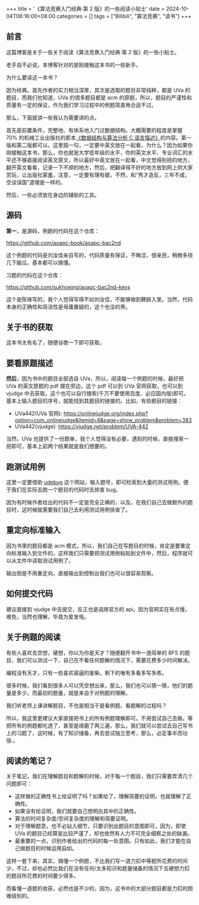 +++
title = '《算法竞赛入门经典·第 2 版》的一些阅读小贴士'
date = 2024-10-04T06:16:00+08:00
categories = []
tags = ["Bilibili", "算法竞赛", "读书"]
+++

## 前言

这篇博客是关于一些关于阅读《算法竞赛入门经典·第 2 版》的一些小贴士。

老手自不必说，本博客针对的是刚接触这本书的一些新手。

为什么要读这一本书？

因为经典。首先作者的实力相当深厚，其次是选取的题目非常纯粹，都是 UVa 的题目，而我们也知道，UVa 的很多题目都是 acm 的原题，所以，题目的严谨性和质量有一定的保证，作为我们学习过程中的例题简直再合适不过。

那么，下面就讲一些我认为需要讲的点。

首先是前置条件，完整地、有体系地入门过数据结构。大概需要的程度是掌握 70% 的机械工业出版社的那本[《数据结构与算法分析 C 语言描述》](https://book.douban.com/subject/1139426/)的内容。第一版和第二版都可以。这里插一句，一定要中英文放在一起看，为什么？因为如果你刚接触这本书，那么，你也就是大学低年级的水平，你的英文水平、专业词汇的水平还不够直接阅读英文原文，所以最好中英文放在一起看，中文觉得别扭的地方，翻开英文看看，记录一下不顺的地方，然后，把翻译得不好的地方放到网上供大家赏玩，让出版社蒙羞，注意，一定要有理有据，不然，和“秀才造反，三年不成，空谈误国”道理是一样的。

然后，一些必须放在身边的辅助的工具。

## 源码

**第一**，是源码，例题的代码在这个仓库：

<https://github.com/aoapc-book/aoapc-bac2nd>

这个例题的代码是刘汝佳亲自写的，代码质量有保证，不晦涩，很亲民，稍微多挠几下脑瓜，基本都可以搞懂。

习题的代码在这个仓库：

<https://github.com/sukhoeing/aoapc-bac2nd-keys>

这个是陈锋写的，我个人觉得写得不如刘汝佳，不能够做到鞭辟入里。当然，代码本身的正确性和简洁性是毋庸置疑的，这个也没的黑。

## 关于书的获取

这本书太有名了，随便谷歌一下即可获取。

## 要看原题描述

**然后**，因为书中的题目全部选自 UVa，所以，阅读每一个例题的时候，最好把 UVa 的英文原题的 pdf 摆在旁边，这个 pdf 可以到 UVa 官网获取，也可以到 vjudge 中去获取，这个也可以自行搜索(千万不要使用百度、必应国内版)即可。基本上输入题目的序号，就能找到其题目的链接的。比如，有些题目的链接：

- UVa442(UVa 官网): <https://onlinejudge.org/index.php?option=com_onlinejudge&Itemid=8&page=show_problem&problem=383> 
- UVa442(vjudge): <https://vjudge.net/problem/UVA-442> 

当然，UVa 也提供了一份题单，我个人觉得没有必要，遇到的时候，直接搜索一把即可，基本上前两个结果就是我们想要的。

## 跑测试用例

这里一定要借助 [udebug](https://www.udebug.com/) 这个网站，输入题号，即可检索到大量的测试用例。便于我们在实际去跑一个题目的代码时去排查 bug。

因为有时候作者给出的代码不一定是完全正确的，以及，在我们自己去做额外的题目时，这时候就需要我们自己去利用测试用例排查了。

## 重定向标准输入

因为书里的题目都是 acm 模式，所以，我们自己在写题目的时候，肯定是要重定向标准输入到文件的，这样我们只需要把测试用例粘贴到文件中，然后，程序就可以从文件中读取测试用例了。

输出倒是不用重定向，直接输出到控制台我们也可以很容易观察。

## 如何提交代码

建议直接到 vjudge 中去提交，反正也是调用官方的 api。因为官网实在有点慢，难免，当然也理解，毕竟为爱发电。

## 关于例题的阅读

有些人喜欢去空想，硬想，你以为你是天才？随便翻开书中一道简单的 BFS 的题目，我们可以测试一下，自己在不看任何题解的情况下，需要花费多少时间解决。

编程没有天才，只有一些喜欢装逼的废柴。剩下的唯有多看多写多练。

很多时候，我们看到很多人可以凭空想出来，那么，我们也可以猜一猜，他们的题量是多少。而最初的题量，就是来自于对例题的理解。

我们听老师上课讲解题目，不也是相当于是看例题、看题解的过程吗？

所以，我这里更建议大家直接把书上的所有例题理解即可。不用尝试自己去做。等把所有的例题都吃透了，甚至是琢磨了两三遍，那么，我们就可以尝试去自己写书上的习题了，这时候，有了知识储备，再去尝试独立思考，那么，必定事半而功倍.。


## 阅读的笔记？

关于笔记，我们在理解题目和题解的时候，对于每一个题目，我们只需要弄清几个问题即可：

- 这样做的正确性书上给证明了吗？如果给了，理解简要的证明，也就理解了正确性。
- 如果没有给证明，我们就要自己想明白其中的正确性。
- 算法的时间复杂度/空间复杂度的理解和简要证明。
- 对于理解题意，也不必钻入细节，只要识别出题目的意图即可，因为，即使 UVa 的题目已经算是比较严谨了，却也依然有人力不可完全细察之处的缺漏。
- 最重要的一点，识别作者给出的代码的每一处意图。只有如此，我们才能在自己做题目的时候运用自如。

这样一套下来，其实，搞懂一个例题，不比我们写一道力扣中等题所花费的时间少，不过，却也必然比我们在没有任何/太多知识和题量储备的情况下去硬想力扣的题目所花费的时间要少得多。

而看懂一道题的收获，必然也是不少的，因为，这书中的大部分题目都是力扣的困难级别的。


